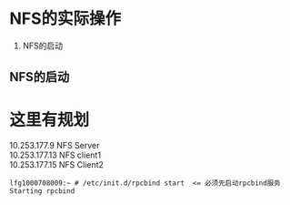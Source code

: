 

# NFS的实际操作


1. NFS的启动


## NFS的启动
# 这里有规划 
10.253.177.9 NFS Server   
10.253.177.13 NFS client1   
10.253.177.15 NFS Client2   

````
lfg1000708009:~ # /etc/init.d/rpcbind start  <= 必须先启动rpcbind服务 
Starting rpcbind



